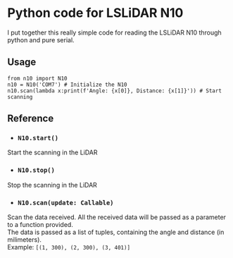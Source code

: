 # Python code for LSLiDAR N10
I put together this really simple code for reading the LSLiDAR N10 through python and pure serial.

## Usage
```python3
from n10 import N10
n10 = N10('COM7') # Initialize the N10
n10.scan(lambda x:print(f'Angle: {x[0]}, Distance: {x[1]}')) # Start scanning
```

## Reference
- ### `N10.start()`

Start the scanning in the LiDAR


- ### `N10.stop()`

Stop the scanning in the LiDAR


- ### `N10.scan(update: Callable)`

Scan the data received. All the received data will be passed as a parameter to a function provided.<br>
The data is passed as a list of tuples, containing the angle and distance (in milimeters).<br>
Example: `[(1, 300), (2, 300), (3, 401)]`
